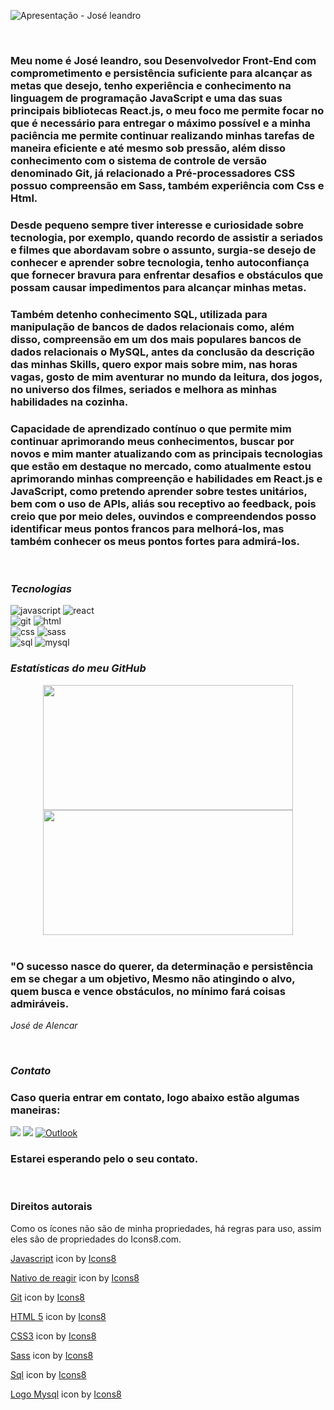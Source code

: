 ![Apresentação - José leandro](https://github.com/Joseleandro7i/Joseleandro7i/assets/104599482/d7a5cf15-8b94-4af3-94dc-e258e442905c)

<br>

### Meu nome é José leandro, sou Desenvolvedor Front-End com comprometimento e persistência suficiente para alcançar as metas que desejo, tenho experiência e conhecimento na linguagem de programação JavaScript e uma das suas principais bibliotecas React.js, o meu foco me permite focar no que é necessário para entregar o máximo possível e a minha paciência me permite continuar realizando minhas tarefas de maneira eficiente e até mesmo sob pressão, além disso conhecimento com o sistema de controle de versão denominado Git, já relacionado a Pré-processadores CSS possuo compreensão em Sass, também experiência com Css e Html.

### Desde pequeno sempre tiver interesse e curiosidade sobre tecnologia, por exemplo, quando recordo de assistir a seriados e filmes que abordavam sobre o assunto, surgia-se desejo de conhecer e aprender sobre tecnologia, tenho autoconfiança que fornecer bravura para enfrentar desafios e obstáculos que possam causar impedimentos para alcançar minhas metas.

### Também detenho conhecimento SQL, utilizada para manipulação de bancos de dados relacionais como, além disso, compreensão em um dos mais populares bancos de dados relacionais o MySQL, antes da conclusão da descrição das minhas Skills, quero expor mais sobre mim, nas horas vagas, gosto de mim aventurar no mundo da leitura, dos jogos, no universo dos filmes, seriados e melhora as minhas habilidades na cozinha.

### Capacidade de aprendizado contínuo o que permite mim continuar aprimorando meus conhecimentos, buscar por novos e mim manter atualizando com as principais tecnologias que estão em destaque no mercado, como atualmente estou aprimorando minhas compreenção e habilidades em React.js e JavaScript, como pretendo aprender sobre testes unitários, bem com o uso de APIs, aliás sou receptivo ao feedback, pois creio que por meio deles, ouvindos e compreendendos posso identificar meus pontos francos para melhorá-los, mas também conhecer os meus pontos fortes para admirá-los.

<br>

### ***Tecnologias***

<div display="flex">
  
![javascript](https://github.com/Joseleandro7i/Joseleandro7i/assets/104599482/c9720a72-c588-4d71-9241-70ff71f5c3ca)  ![react](https://github.com/Joseleandro7i/Joseleandro7i/assets/104599482/2b91f515-5d4a-4c39-a7a3-0d76b2c27c99)  <br> ![git](https://github.com/Joseleandro7i/Joseleandro7i/assets/104599482/c04867a1-8b19-4830-8c6c-839574f21db3) 
![html](https://github.com/Joseleandro7i/Joseleandro7i/assets/104599482/1fc952e3-2e37-474d-8610-40fe983d104b)
<br>  ![css](https://github.com/Joseleandro7i/Joseleandro7i/assets/104599482/cd8afbba-6eff-4e28-8483-d3a305dc7a5d)
![sass](https://github.com/Joseleandro7i/Joseleandro7i/assets/104599482/5050775e-b8c4-46eb-ba68-8f94e8a06063) <br>   ![sql](https://github.com/Joseleandro7i/Joseleandro7i/assets/104599482/9398b346-10a5-4fb1-968a-a49f7d0284f5)   ![mysql](https://github.com/Joseleandro7i/Joseleandro7i/assets/104599482/268dea87-a56f-438f-9ba9-8fb9bb073738)
  
</div>

 ### ***Estatísticas do meu GitHub***

<div  align="center">
  
 <img height="200em" width="400em" src="https://github-readme-stats.vercel.app/api?username=Joseleandro7i&show_icons=true&border_radius=20px&theme=tokyonight&include_all_commits=true&count_private=true"/>
<img height="200em" font-size="100px" width="400em" src="https://github-readme-stats.vercel.app/api/top-langs/?username=Joseleandro7i&layout=donut&langs_count=6&border_radius=20px&theme=tokyonight"/>

</div>

<br>
 
###  <p> "O sucesso nasce do querer, da determinação e persistência em se chegar a um objetivo, Mesmo não atingindo o alvo, quem busca e vence obstáculos, no mínimo fará coisas admiráveis.  </p> 
  
 *<p> José de Alencar </p>*
<br> 

### ***Contato***
  
### Caso queria entrar em contato, logo abaixo estão algumas maneiras:

<a href="https://www.linkedin.com/in/jos%C3%A9-leandro-do-nascimento/" target="_blank"><img src="https://img.shields.io/badge/-LinkedIn-%230077B5?style=for-the-badge&logo=linkedin&logoColor=white" target="_blank"></a> 
<a href = "mailto:joseleandrodesenvolvedorweb@gmail.com"><img loading="lazy" src="https://img.shields.io/badge/Gmail-D14836?style=for-the-badge&logo=gmail&logoColor=white" target="_blank"></a>
<a href = "mailto:leandrofgleandrojose@outlook.com">![Outlook](https://img.shields.io/badge/Microsoft_Outlook-0078D4?style=for-the-badge&logo=microsoft-outlook&logoColor=white) </a>

### Estarei esperando pelo o seu contato.

<br>  

### Direitos autorais

Como os ícones não são de minha propriedades, há regras para uso, assim eles são de propriedades do Icons8.com.
  
<a target="_blank" href="https://icons8.com/icon/PXTY4q2Sq2lG/javascript">Javascript</a> icon by <a target="_blank" href="https://icons8.com">Icons8</a>

<a target="_blank" href="https://icons8.com/icon/123603/nativo-de-reagir">Nativo de reagir</a> icon by <a target="_blank" href="https://icons8.com">Icons8</a>

<a target="_blank" href="https://icons8.com/icon/20906/git">Git</a> icon by <a target="_blank" href="https://icons8.com">Icons8</a>

<a target="_blank" href="https://icons8.com/icon/owWiEaAJmGKK/html-5-is-a-software-solution-stack-that-defines-the-properties-and-behaviors-of-web-page">HTML 5</a> icon by <a target="_blank" href="https://icons8.com">Icons8</a>

<a target="_blank" href="https://icons8.com/icon/7gdY5qNXaKC0/css3">CSS3</a> icon by <a target="_blank" href="https://icons8.com">Icons8</a>

<a target="_blank" href="https://icons8.com/icon/QBqFNfPPB2Kx/sass">Sass</a> icon by <a target="_blank" href="https://icons8.com">Icons8</a>

<a target="_blank" href="https://icons8.com/icon/vAJD4bPPf091/sql">Sql</a> icon by <a target="_blank" href="https://icons8.com">Icons8</a>

<a target="_blank" href="https://icons8.com/icon/9nLaR5KFGjN0/logo-mysql">Logo Mysql</a> icon by <a target="_blank" href="https://icons8.com">Icons8</a>




